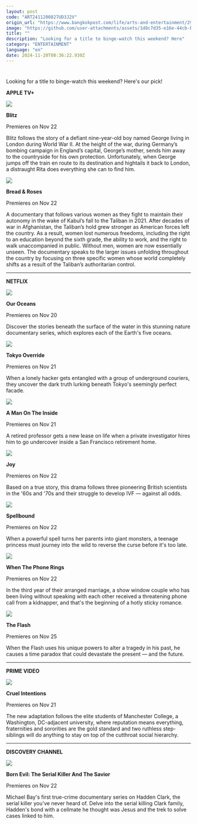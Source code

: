 ```yaml
---
layout: post
code: "ART2411200827UD3J2V"
origin_url: "https://www.bangkokpost.com/life/arts-and-entertainment/2905538/new-releases-for-your-streaming-pleasure-nov-20-26"
image: "https://github.com/user-attachments/assets/1d8c7d35-e16e-44cb-b885-3967ac50fe76"
title: ""
description: "Looking for a title to binge-watch this weekend? Here"
category: "ENTERTAINMENT"
language: "en"
date: 2024-11-20T08:36:22.930Z
---
```


# 

Looking for a title to binge-watch this weekend? Here's our pick!

**APPLE TV+**

![](https://github.com/user-attachments/assets/da3f99c2-6f27-4db2-bb0f-2dff36483dff)

**Blitz**

Premieres on Nov 22

Blitz follows the story of a defiant nine-year-old boy named George living in London during World War II. At the height of the war, during Germany’s bombing campaign in England’s capital, George’s mother, sends him away to the countryside for his own protection. Unfortunately, when George jumps off the train en route to its destination and hightails it back to London, a distraught Rita does everything she can to find him.

![](https://static.bangkokpost.com/media/content/20241120/5352933.jpg)

**Bread & Roses**

Premieres on Nov 22

A documentary that follows various women as they fight to maintain their autonomy in the wake of Kabul’s fall to the Taliban in 2021. After decades of war in Afghanistan, the Taliban’s hold grew stronger as American forces left the country. As a result, women lost numerous freedoms, including the right to an education beyond the sixth grade, the ability to work, and the right to walk unaccompanied in public. Without men, women are now essentially unseen. The documentary speaks to the larger issues unfolding throughout the country by focusing on three specific women whose world completely shifts as a result of the Taliban’s authoritarian control.

* * *

**NETFLIX** 

![](https://github.com/user-attachments/assets/98491b8a-e57a-40d2-851a-9198b0531693)

**Our Oceans**

Premieres on Nov 20

Discover the stories beneath the surface of the water in this stunning nature documentary series, which explores each of the Earth's five oceans.

![](https://github.com/user-attachments/assets/3d3e3878-06c8-4eea-8625-569ae4248ca0)

**Tokyo Override**

Premieres on Nov 21

When a lonely hacker gets entangled with a group of underground couriers, they uncover the dark truth lurking beneath Tokyo's seemingly perfect facade.

![](https://static.bangkokpost.com/media/content/20241120/5352921.jpg)

**A Man On The Inside** 

Premieres on Nov 21 

A retired professor gets a new lease on life when a private investigator hires him to go undercover inside a San Francisco retirement home.

![](https://github.com/user-attachments/assets/eb0e34a1-242b-4335-beda-550e5155a3ee)

**Joy**

Premieres on Nov 22

Based on a true story, this drama follows three pioneering British scientists in the '60s and '70s and their struggle to develop IVF — against all odds.

![](https://github.com/user-attachments/assets/a0685f01-4623-4d58-8e26-7d4ed4e3aa9a)

**Spellbound**

Premieres on Nov 22

When a powerful spell turns her parents into giant monsters, a teenage princess must journey into the wild to reverse the curse before it's too late.

![](https://static.bangkokpost.com/media/content/20241120/5352892.jpg)

**When The Phone Rings**

Premieres on Nov 22

In the third year of their arranged marriage, a show window couple who has been living without speaking with each other received a threatening phone call from a kidnapper, and that's the beginning of a hotly sticky romance.

![](https://github.com/user-attachments/assets/895ecdb1-b9fb-400c-bb55-05865c6b6ecf)

**The Flash**

Premieres on Nov 25

When the Flash uses his unique powers to alter a tragedy in his past, he causes a time paradox that could devastate the present — and the future.

* * *

**PRIME VIDEO**

![](https://static.bangkokpost.com/media/content/20241120/5352877.jpg)

**Cruel Intentions**

Premieres on Nov 21 

The new adaptation follows the elite students of Manchester College, a Washington, DC-adjacent university, where reputation means everything, fraternities and sororities are the gold standard and two ruthless step-siblings will do anything to stay on top of the cutthroat social hierarchy.

* * *

**DISCOVERY CHANNEL**

![](https://github.com/user-attachments/assets/ad2e26b3-085d-4699-bd25-37478a241593)

**Born Evil: The Serial Killer And The Savior**

Premieres on Nov 22

Michael Bay's first true-crime documentary series on Hadden Clark, the serial killer you've never heard of. Delve into the serial killing Clark family, Hadden's bond with a cellmate he thought was Jesus and the trek to solve cases linked to him.